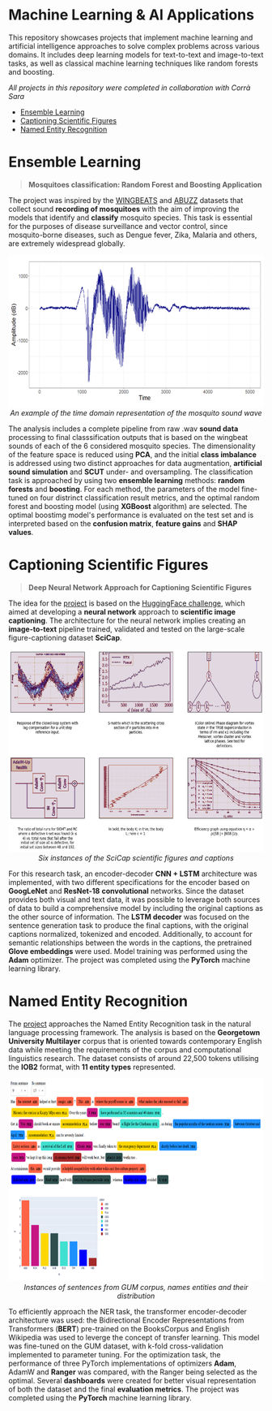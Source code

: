# Machine Learning & AI Applications

This repository showcases projects that implement machine learning and artificial intelligence approaches to solve complex problems across various domains. It includes deep learning models for text-to-text and image-to-text tasks, as well as classical machine learning techniques like random forests and boosting.

<i>  All projects in this repository were completed in collaboration with Corrà Sara </i>

- [Ensemble Learning](#ensemble-learning)
- [Captioning Scientific Figures](#captioning-scientific-figures)
- [Named Entity Recognition](#Named-entity-recognition)

# Ensemble Learning

> **Mosquitoes classification: Random Forest and Boosting Application**

The project was inspired by the [WINGBEATS](https://www.kaggle.com/datasets/potamitis/wingbeats) and [ABUZZ](http://web.stanford.edu/group/prakash-lab/cgi-bin/mosquitofreq/the-science/figures-2/) datasets that collect sound **recording of mosquitoes** with the aim of improving the models that identify and **classify** mosquito species. This task is essential for the purposes of disease surveillance and vector control, since mosquito-borne diseases, such as Dengue fever, Zika, Malaria and others, are extremely widespread globally. 

<p align="center">
  <img src="https://github.com/dontkillourjoy/ml_projects/blob/main/ensemble_learning/wave.png" alt="An example of the time domain representation of the mosquito sound wave" width="600" height = "300"/>
  <br/>
  <i>An example of the time domain representation of the mosquito sound wave</i>
</p>

The analysis includes a complete pipeline from raw .wav **sound data** processing to final classsification outputs that is based on the wingbeat sounds of each of the 6 considered mosquito species. The dimensionality of the feature space is reduced using **PCA**, and the initial **class imbalance** is addressed using two distinct approaches for data augmentation, **artificial sound simulation** and **SCUT** under- and oversampling. The classification task is approached by using two **ensemble learning** methods: **random forests** and **boosting**. For each method, the parameters of the model fine-tuned on four distrinct classification result metrics, and the optimal random forest and boosting model (using **XGBoost** algorithm) are selected. The optimal boostimg model's performance is evaluated on the test set and is interpreted based on the **confusion matrix**, **feature gains** and **SHAP values**.


# Captioning Scientific Figures

> **Deep Neural Network Approach for Captioning Scientific Figures**

The idea for the [project](https://colab.research.google.com/drive/1eZSwvSL8C2tXADkpvJI9HF5zMuJF9-6O#scrollTo=ek33ZXQojA-i&uniqifier=1) is based on the [HuggingFace challenge](https://huggingface.co/datasets/CrowdAILab/scicap), which aimed at developing a **neural network** approach to **scientific image captioning**. The architecture for the neural network implies creating an **image-to-text** pipeline trained, validated and tested on the large-scale figure-captioning dataset **SciCap**. 

<p align="center">
  <img src="https://github.com/dontkillourjoy/ml_projects/blob/main/image_captioning/sc_figures.png" alt="Six instances of the SciCap scientific figures and captions" width="600" height = "400"/>
  <br/>
  <i>Six instances of the SciCap scientific figures and captions</i>
</p>

For this research task, an encoder-decoder **CNN + LSTM** architecture was implemented, with two different specifications for the encoder based on **GoogLeNet** and **ResNet-18** **convolutional** networks. Since the dataset provides both visual and text data, it was possible to leverage both sources of data to build a comprehensive model by including the original captions as the other source of information. The **LSTM decoder** was focused on the sentence generation task to produce the final captions, with the original captions normalized, tokenized and encoded. Additionally, to account for semantic relationships between the words in the captions, the pretrained **Glove embeddings** were used. Model training was performed using the **Adam** optimizer. The project was completed using the **PyTorch** machine learning library.

# Named Entity Recognition

The [project](https://colab.research.google.com/drive/1GCJQeBvIrcRwxzf9KATYUw72laQ4y2k1) approaches the Named Entity Recognition task in the natural language processing framework. The analysis is based on the **Georgetown University Multilayer** corpus that is oriented towards contemporary English data while meeting the requirements of the corpus and computational linguistics research. The dataset consists of around 22,500 tokens utilising the  **IOB2** format, with **11 entity types** represented. 

<p align="center">
  <img src="https://github.com/dontkillourjoy/ml_projects/blob/main/nlp_ner/sentences_eg.png" alt="Instances of sentences from GUM corpus, names entities and their distribution" width="700" height = "400"/>
  <br/>
  <i>Instances of sentences from GUM corpus, names entities and their distribution</i>
</p>

To efficiently approach the NER task, the transformer encoder-decoder architecture was used: the Bidirectional Encoder Representations from Transformers (**BERT**) pre-trained on the BooksCorpus and English Wikipedia was used to leverge the concept of transfer learning. This model was fine-tuned on the GUM dataset, with k-fold cross-validation implemented to parameter tuning. For the optimization task, the performance of three PyTorch implementations of optimizers **Adam**, AdamW and **Ranger** was compared, with the Ranger being selected as the optimal. Several **dashboards** were created for better visual representation of both the dataset and the final **evaluation metrics**. The project was completed using the **PyTorch** machine learning library.

